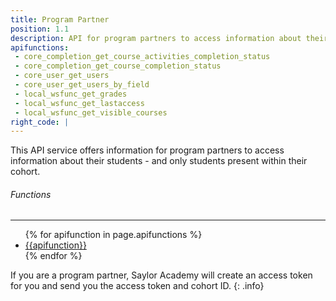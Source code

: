 ```yaml
---
title: Program Partner
position: 1.1
description: API for program partners to access information about their students.
apifunctions:
 - core_completion_get_course_activities_completion_status
 - core_completion_get_course_completion_status
 - core_user_get_users
 - core_user_get_users_by_field
 - local_wsfunc_get_grades
 - local_wsfunc_get_lastaccess
 - local_wsfunc_get_visible_courses
right_code: |
---
```

This API service offers information for program partners to access information about their students - and only students present within their cohort.


<h6>Functions</h6><hr>
<ul>
{% for apifunction in page.apifunctions %}
	<li><a href='{{ site.baseurl}}/#functions{{apifunction}}'>{{apifunction}}</a></li>
{% endfor %}
</ul>

If you are a program partner, Saylor Academy will create an access token for you and send you the access token and cohort ID.
{: .info}



